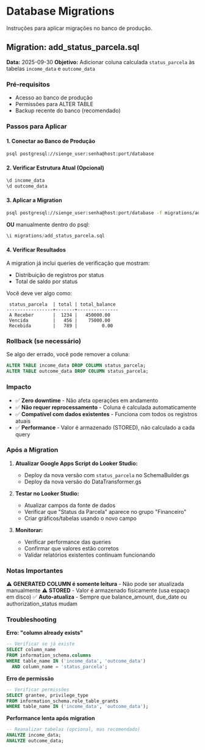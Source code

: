# Database Migrations

Instruções para aplicar migrações no banco de produção.

## Migration: add_status_parcela.sql

**Data:** 2025-09-30
**Objetivo:** Adicionar coluna calculada `status_parcela` às tabelas `income_data` e `outcome_data`

### Pré-requisitos
- Acesso ao banco de produção
- Permissões para ALTER TABLE
- Backup recente do banco (recomendado)

### Passos para Aplicar

#### 1. Conectar ao Banco de Produção
```bash
psql postgresql://sienge_user:senha@host:port/database
```

#### 2. Verificar Estrutura Atual (Opcional)
```sql
\d income_data
\d outcome_data
```

#### 3. Aplicar a Migration
```bash
psql postgresql://sienge_user:senha@host:port/database -f migrations/add_status_parcela.sql
```

**OU** manualmente dentro do psql:
```sql
\i migrations/add_status_parcela.sql
```

#### 4. Verificar Resultados
A migration já inclui queries de verificação que mostram:
- Distribuição de registros por status
- Total de saldo por status

Você deve ver algo como:
```
 status_parcela  | total | total_balance
-----------------+-------+---------------
 A Receber       |  1234 |   450000.00
 Vencida         |   456 |    75000.00
 Recebida        |   789 |         0.00
```

### Rollback (se necessário)
Se algo der errado, você pode remover a coluna:

```sql
ALTER TABLE income_data DROP COLUMN status_parcela;
ALTER TABLE outcome_data DROP COLUMN status_parcela;
```

### Impacto
- ✅ **Zero downtime** - Não afeta operações em andamento
- ✅ **Não requer reprocessamento** - Coluna é calculada automaticamente
- ✅ **Compatível com dados existentes** - Funciona com todos os registros atuais
- ✅ **Performance** - Valor é armazenado (STORED), não calculado a cada query

### Após a Migration

1. **Atualizar Google Apps Script do Looker Studio:**
   - Deploy da nova versão com `status_parcela` no SchemaBuilder.gs
   - Deploy da nova versão do DataTransformer.gs

2. **Testar no Looker Studio:**
   - Atualizar campos da fonte de dados
   - Verificar que "Status da Parcela" aparece no grupo "Financeiro"
   - Criar gráficos/tabelas usando o novo campo

3. **Monitorar:**
   - Verificar performance das queries
   - Confirmar que valores estão corretos
   - Validar relatórios existentes continuam funcionando

### Notas Importantes

⚠️ **GENERATED COLUMN é somente leitura** - Não pode ser atualizada manualmente
⚠️ **STORED** - Valor é armazenado fisicamente (usa espaço em disco)
✅ **Auto-atualiza** - Sempre que balance_amount, due_date ou authorization_status mudam

### Troubleshooting

**Erro: "column already exists"**
```sql
-- Verificar se já existe
SELECT column_name
FROM information_schema.columns
WHERE table_name IN ('income_data', 'outcome_data')
  AND column_name = 'status_parcela';
```

**Erro de permissão**
```sql
-- Verificar permissões
SELECT grantee, privilege_type
FROM information_schema.role_table_grants
WHERE table_name IN ('income_data', 'outcome_data');
```

**Performance lenta após migration**
```sql
-- Reanalizar tabelas (opcional, mas recomendado)
ANALYZE income_data;
ANALYZE outcome_data;
```